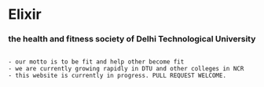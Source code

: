 # Elixir
### the health and fitness society of Delhi Technological University

```

- our motto is to be fit and help other become fit
- we are currently growing rapidly in DTU and other colleges in NCR
- this website is currently in progress. PULL REQUEST WELCOME.

```